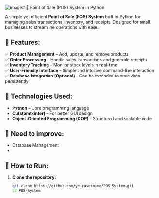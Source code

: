 ![image](https://github.com/user-attachments/assets/14f6bfff-9192-41ca-9bef-0f6938f14d90)# 🛒 Point of Sale (POS) System in Python

A simple yet efficient **Point of Sale (POS) System** built in Python for managing sales transactions, inventory, and receipts. Designed for small businesses to streamline operations with ease.

## 📌 Features:
✅ **Product Management** – Add, update, and remove products  
✅ **Order Processing** – Handle sales transactions and generate receipts  
✅ **Inventory Tracking** – Monitor stock levels in real-time  
✅ **User-Friendly Interface** – Simple and intuitive command-line interaction  
✅ **Database Integration (Optional)** – Can be extended to store data persistently  

## 🔧 Technologies Used:
- **Python** – Core programming language  
- **Cutstomtkinter)** – For better GUI design
- **Object-Oriented Programming (OOP)** – Structured and scalable code  

## 📌 Need to improve:
- Database Management
-

## 🚀 How to Run:
1. **Clone the repository:**
   ```bash
   git clone https://github.com/yourusername/POS-System.git
   cd POS-System
